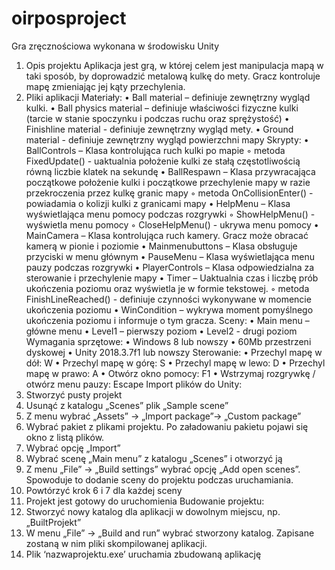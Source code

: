 # oirposproject

Gra zręcznościowa wykonana w środowisku Unity
1. Opis projektu
 Aplikacja jest grą, w której celem jest manipulacja mapą w taki sposób, by doprowadzić metalową kulkę do mety.
Gracz kontroluje mapę zmieniając jej kąty przechylenia.
2. Pliki aplikacji
Materiały:
• Ball material – definiuje zewnętrzny wygląd kulki.
• Ball physics material – definiuje właściwości fizyczne kulki (tarcie w stanie spoczynku i podczas ruchu oraz
sprężystość)
• Finishline material - definiuje zewnętrzny wygląd mety.
• Ground material - definiuje zewnętrzny wygląd powierzchni mapy
Skrypty:
• BallControls – Klasa kontrolująca ruch kulki po mapie
◦ metoda FixedUpdate() - uaktualnia położenie kulki ze stałą częstotliwością równą liczbie klatek na
sekundę
• BallRespawn – Klasa przywracająca początkowe położenie kulki i początkowe przechylenie mapy w razie
przekroczenia przez kulkę granic mapy
◦ metoda OnCollisionEnter() - powiadamia o kolizji kulki z granicami mapy
• HelpMenu – Klasa wyświetlająca menu pomocy podczas rozgrywki
◦ ShowHelpMenu() - wyświetla menu pomocy
◦ CloseHelpMenu() - ukrywa menu pomocy
• MainCamera – Klasa kontrolująca ruch kamery. Gracz może obracać kamerą w pionie i poziomie
• Mainmenubuttons – Klasa obsługuje przyciski w menu głównym
• PauseMenu – Klasa wyświetlająca menu pauzy podczas rozgrywki
• PlayerControls – Klasa odpowiedzialna za sterowanie i przechylenie mapy
• Timer – Uaktualnia czas i liczbę prób ukończenia poziomu oraz wyświetla je w formie tekstowej.
◦ metoda FinishLineReached() - definiuje czynności wykonywane w momencie ukończenia poziomu
• WinCondition – wykrywa moment pomyślnego ukończenia poziomu i informuje o tym gracza.
Sceny:
• Main menu – główne menu
• Level1 – pierwszy poziom
• Level2 - drugi poziom
Wymagania sprzętowe:
• Windows 8 lub nowszy
• 60Mb przestrzeni dyskowej
• Unity 2018.3.7f1 lub nowszy
Sterowanie:
• Przechyl mapę w dół: W
• Przechyl mapę w górę: S
• Przechyl mapę w lewo: D
• Przechyl mapę w prawo: A
• Otwórz okno pomocy: F1
• Wstrzymaj rozgrywkę / otwórz menu pauzy: Escape
Import plików do Unity:
1. Stworzyć pusty projekt
2. Usunąć z katalogu „Scenes” plik „Sample scene”
3. Z menu wybrać „Assets” → „Import package”→ „Custom package”
4. Wybrać pakiet z plikami projektu. Po załadowaniu pakietu pojawi się okno z listą plików.
5. Wybrać opcję „Import”
6. Wybrać scenę „Main menu” z katalogu „Scenes” i otworzyć ją
7. Z menu „File” → „Build settings” wybrać opcję „Add open scenes”. Spowoduje to dodanie sceny do projektu
podczas uruchamiania.
8. Powtórzyć krok 6 i 7 dla każdej sceny
9. Projekt jest gotowy do uruchomienia
Budowanie projektu:
1. Stworzyć nowy katalog dla aplikacji w dowolnym miejscu, np. „BuiltProjekt”
2. W menu „File” → „Build and run” wybrać stworzony katalog. Zapisane zostaną w nim pliki skompilowanej
aplikacji.
3. Plik ‘nazwaprojektu.exe’ uruchamia zbudowaną aplikację
